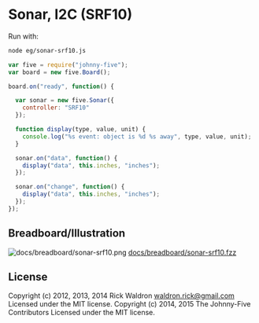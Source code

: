 <!--remove-start-->
# Sonar, I2C (SRF10)

Run with:
```bash
node eg/sonar-srf10.js
```
<!--remove-end-->

```javascript
var five = require("johnny-five");
var board = new five.Board();

board.on("ready", function() {

  var sonar = new five.Sonar({
    controller: "SRF10"
  });

  function display(type, value, unit) {
    console.log("%s event: object is %d %s away", type, value, unit);
  }

  sonar.on("data", function() {
    display("data", this.inches, "inches");
  });

  sonar.on("change", function() {
    display("data", this.inches, "inches");
  });
});

```


## Breadboard/Illustration


![docs/breadboard/sonar-srf10.png](breadboard/sonar-srf10.png)
[docs/breadboard/sonar-srf10.fzz](breadboard/sonar-srf10.fzz)




<!--remove-start-->
## License
Copyright (c) 2012, 2013, 2014 Rick Waldron <waldron.rick@gmail.com>
Licensed under the MIT license.
Copyright (c) 2014, 2015 The Johnny-Five Contributors
Licensed under the MIT license.
<!--remove-end-->
